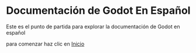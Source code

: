 # Documentación de Godot En Español

Este es el punto de partida para explorar la documentación de Godot en español

para comenzar haz clic en [Inicio](https://github.com/rdcklinux/godot-docs/wiki)
